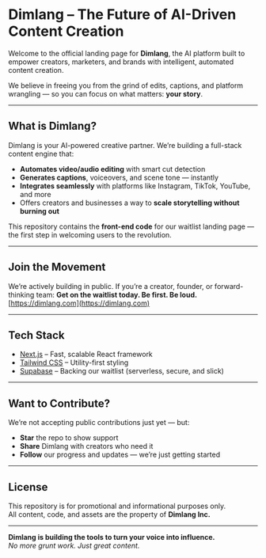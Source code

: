 # Dimlang – The Future of AI-Driven Content Creation

Welcome to the official landing page for **Dimlang**, the AI platform built to empower creators, marketers, and brands with intelligent, automated content creation.

We believe in freeing you from the grind of edits, captions, and platform wrangling — so you can focus on what matters: **your story**.

---

## What is Dimlang?

Dimlang is your AI-powered creative partner. We’re building a full-stack content engine that:
- **Automates video/audio editing** with smart cut detection
- **Generates captions**, voiceovers, and scene tone — instantly
- **Integrates seamlessly** with platforms like Instagram, TikTok, YouTube, and more
- Offers creators and businesses a way to **scale storytelling without burning out**

This repository contains the **front-end code** for our waitlist landing page — the first step in welcoming users to the revolution.

---

## Join the Movement

We’re actively building in public. If you’re a creator, founder, or forward-thinking team:
**Get on the waitlist today. Be first. Be loud.**  
[https://dimlang.com](https://dimlang.com)

---

## Tech Stack

- [Next.js](https://nextjs.org/) – Fast, scalable React framework
- [Tailwind CSS](https://tailwindcss.com/) – Utility-first styling
- [Supabase](https://supabase.com/) – Backing our waitlist (serverless, secure, and slick)

---

## Want to Contribute?

We’re not accepting public contributions just yet — but:
- **Star** the repo to show support  
- **Share** Dimlang with creators who need it  
- **Follow** our progress and updates — we’re just getting started

---

## License

This repository is for promotional and informational purposes only.  
All content, code, and assets are the property of **Dimlang Inc.**

---

**Dimlang is building the tools to turn your voice into influence.**  
*No more grunt work. Just great content.*